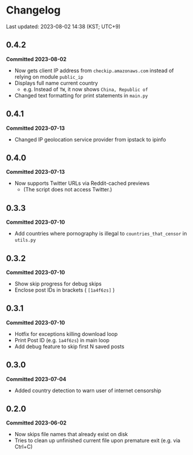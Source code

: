 # Changelog
Last updated: 2023-08-02 14:38 (KST; UTC+9)

## 0.4.2
**Committed 2023-08-02**
- Now gets client IP address from `checkip.amazonaws.com` instead of relying on module `public_ip`
- Displays full name current country
  - e.g. Instead of `TW`, it now shows `China, Republic of`
- Changed text formatting for print statements in `main.py`

## 0.4.1
**Committed 2023-07-13**
- Changed IP geolocation service provider from ipstack to ipinfo

## 0.4.0
**Committed 2023-07-13**
- Now supports Twitter URLs via Reddit-cached previews
  - (The script does not access Twitter.)

## 0.3.3
**Committed 2023-07-10**
- Add countries where pornography is illegal to `countries_that_censor` in `utils.py`

## 0.3.2
**Committed 2023-07-10**
- Show skip progress for debug skips
- Enclose post IDs in brackets ( `[1a4f6zs]` )

## 0.3.1
**Committed 2023-07-10**
- Hotfix for exceptions killing download loop
- Print Post ID (e.g. `1a4f6zs`) in main loop
- Add debug feature to skip first N saved posts

## 0.3.0
**Committed 2023-07-04**
- Added country detection to warn user of internet censorship

## 0.2.0
**Committed 2023-06-02**
- Now skips file names that already exist on disk
- Tries to clean up unfinished current file upon premature exit (e.g. via Ctrl+C)